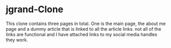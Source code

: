 # jgrand-Clone
This clone contains three pages in total. One is the main page, the about me page and a dummy article that is linked to all the article links.
not all of the links are functional and I have attached links to my social media handles they work.
